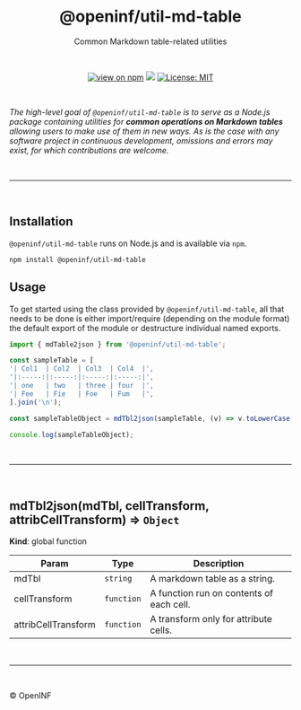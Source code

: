 <h1 align="center">@openinf/util-md-table</h1>

<p align="center">Common Markdown table-related utilities</p>

<br />

<p align="center">
  <a href="https://www.npmjs.com/package/@openinf/util-md-table"><img src="https://img.shields.io/npm/v/@openinf/util-md-table?style=plastic" alt="view on npm" /></a>
  <img src="https://img.shields.io/github/languages/top/openinf/util-md-table?color=blue&style=plastic" />
  <a href="https://opensource.org/licenses/MIT"><img src="https://img.shields.io/github/license/openinf/openinf.github.io?color=blue&style=plastic" alt="License: MIT" /></a>
</p>

<br />

_The high-level goal of `@openinf/util-md-table` is to serve as a Node.js
package containing utilities for **common operations on Markdown tables**
allowing users to make use of them in new ways. As is the case with any
software project in continuous development, omissions and errors may exist, for
which contributions are welcome._

<br />

---

<br />

## Installation

`@openinf/util-md-table` runs on Node.js and is available via `npm`.

```shell
npm install @openinf/util-md-table
```

## Usage

To get started using the class provided by `@openinf/util-md-table`, all
that needs to be done is either import/require (depending on the module format)
the default export of the module or destructure individual named exports.

```ts
import { mdTable2json } from '@openinf/util-md-table';

const sampleTable = [
'| Col1  | Col2  | Col3  | Col4  |',
'|:-----:|:-----:|:-----:|:-----:|',
'| one   | two   | three | four  |',
'| Fee   | Fie   | Foe   | Fum   |',
].join('\n');

const sampleTableObject = mdTbl2json(sampleTable, (v) => v.toLowerCase());

console.log(sampleTableObject);
```

<br />

---

<br />

<a name="mdTbl2json"></a>

## mdTbl2json(mdTbl, cellTransform, attribCellTransform) ⇒ <code>Object</code>
**Kind**: global function  

| Param | Type | Description |
| --- | --- | --- |
| mdTbl | <code>string</code> | A markdown table as a string. |
| cellTransform | <code>function</code> | A function run on contents of each cell. |
| attribCellTransform | <code>function</code> | A transform only for attribute cells. |


<br />

---

<br />

&copy; OpenINF
